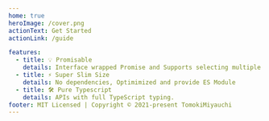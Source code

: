 ```yaml
---
home: true
heroImage: /cover.png
actionText: Get Started
actionLink: /guide

features:
  - title: 💡 Promisable
    details: Interface wrapped Promise and Supports selecting multiple files and the file type accepts
  - title: ⚡️ Super Slim Size
    details: No dependencies, Optimimized and provide ES Module
  - title: 🛠️ Pure Typescript
    details: APIs with full TypeScript typing.
footer: MIT Licensed | Copyright © 2021-present TomokiMiyauchi
---
```

